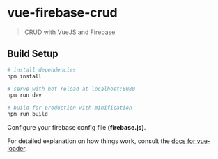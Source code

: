 # vue-firebase-crud

> CRUD with VueJS and Firebase

## Build Setup

``` bash
# install dependencies
npm install

# serve with hot reload at localhost:8080
npm run dev

# build for production with minification
npm run build
```

Configure your firebase config file **(firebase.js)**.

For detailed explanation on how things work, consult the [docs for vue-loader](http://vuejs.github.io/vue-loader).

